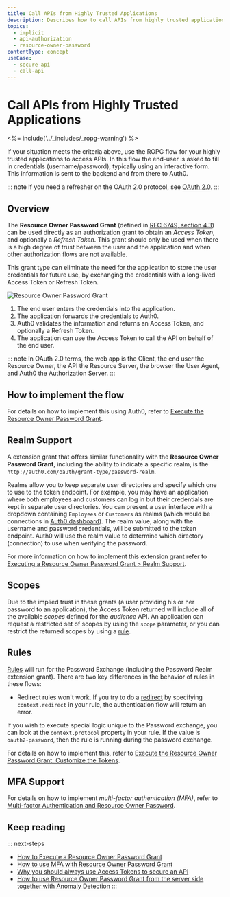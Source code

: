 ```yaml
---
title: Call APIs from Highly Trusted Applications
description: Describes how to call APIs from highly trusted applications using the Resource Owner Password Grant.
topics:
  - implicit
  - api-authorization
  - resource-owner-password
contentType: concept
useCase:
  - secure-api
  - call-api
---
```

# Call APIs from Highly Trusted Applications

<%= include('../_includes/_ropg-warning') %>

If your situation meets the criteria above, use the ROPG flow for your highly trusted applications to access APIs. In this flow the end-user is asked to fill in credentials (username/password), typically using an interactive form. This information is sent to the backend and from there to Auth0.

::: note
If you need a refresher on the OAuth 2.0 protocol, see [OAuth 2.0](/protocols/oauth2).
:::

## Overview

The **Resource Owner Password Grant** (defined in [RFC 6749, section 4.3](https://tools.ietf.org/html/rfc6749#section-4.3)) can be used directly as an authorization grant to obtain an <dfn data-key="access-token">Access Token</dfn>, and optionally a <dfn data-key="refresh-token">Refresh Token</dfn>. This grant should only be used when there is a high degree of trust between the user and the application and when other authorization flows are not available.

This grant type can eliminate the need for the application to store the user credentials for future use, by exchanging the credentials with a long-lived Access Token or Refresh Token.

![Resource Owner Password Grant](/media/articles/api-auth/password-grant.png)

 1. The end user enters the credentials into the application.
 1. The application forwards the credentials to Auth0.
 1. Auth0 validates the information and returns an Access Token, and optionally a Refresh Token.
 1. The application can use the Access Token to call the API on behalf of the end user.

::: note
In OAuth 2.0 terms, the web app is the Client, the end user the Resource Owner, the API the Resource Server, the browser the User Agent, and Auth0 the Authorization Server.
:::

## How to implement the flow

For details on how to implement this using Auth0, refer to [Execute the Resource Owner Password Grant](/api-auth/tutorials/password-grant).

## Realm Support

A extension grant that offers similar functionality with the **Resource Owner Password Grant**, including the ability to indicate a specific realm, is the `http://auth0.com/oauth/grant-type/password-realm`.

Realms allow you to keep separate user directories and specify which one to use to the token endpoint. For example, you may have an application where both employees and customers can log in but their credentials are kept in separate user directories. You can present a user interface with a dropdown containing `Employees` or `Customers` as realms (which would be connections in [Auth0 dashboard](${manage_url})). The realm value, along with the username and password credentials, will be submitted to the token endpoint. Auth0 will use the realm value to determine which directory (connection) to use when verifying the password.

For more information on how to implement this extension grant refer to [Executing a Resource Owner Password Grant > Realm Support](/api-auth/tutorials/password-grant#realm-support).

## Scopes

Due to the implied trust in these grants (a user providing his or her password to an application), the Access Token returned will include all of the available <dfn data-key="scope">scopes</dfn> defined for the <dfn data-key="audience">audience</dfn> API. An application can request a restricted set of scopes by using the `scope` parameter, or you can restrict the returned scopes by using a [rule](#customize-the-returned-token).

## Rules

[Rules](/rules) will run for the Password Exchange (including the Password Realm extension grant). There are two key differences in the behavior of rules in these flows:

- Redirect rules won't work. If you try to do a [redirect](/rules/redirect) by specifying `context.redirect` in your rule, the authentication flow will return an error.

If you wish to execute special logic unique to the Password exchange, you can look at the `context.protocol` property in your rule. If the value is `oauth2-password`, then the rule is running during the password exchange.

For details on how to implement this, refer to [Execute the Resource Owner Password Grant: Customize the Tokens](/api-auth/tutorials/password-grant#optional-customize-the-tokens).

## MFA Support

For details on how to implement <dfn data-key="multifactor-authentication">multi-factor authentication (MFA)</dfn>, refer to [Multi-factor Authentication and Resource Owner Password](/api-auth/tutorials/multifactor-resource-owner-password).

## Keep reading

::: next-steps
* [How to Execute a Resource Owner Password Grant](/api-auth/tutorials/password-grant)
* [How to use MFA with Resource Owner Password Grant](/api-auth/tutorials/multifactor-resource-owner-password)
* [Why you should always use Access Tokens to secure an API](/api-auth/why-use-access-tokens-to-secure-apis)
* [How to use Resource Owner Password Grant from the server side together with Anomaly Detection](/api-auth/tutorials/using-resource-owner-password-from-server-side)
:::

